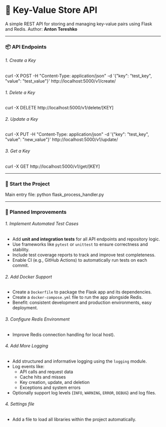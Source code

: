 
# 🔐 Key-Value Store API

A simple REST API for storing and managing key-value pairs using Flask and Redis.
Author: **Anton Tereshko**

---

### 📦 API Endpoints

###### 1. Create a Key
curl -X POST -H "Content-Type: application/json"
-d '{"key": "test_key", "value": "test_value"}'
http://localhost:5000/v1/create/

###### 1. Delete a Key
curl -X DELETE http://localhost:5000/v1/delete/[KEY]

###### 2. Update a Key
curl -X PUT -H "Content-Type: application/json"
-d '{"key": "test_key", "value": "new_value"}'
http://localhost:5000/v1/update/

###### 3. Get a Key
curl -X GET http://localhost:5000/v1/get/[KEY]

---

### 🚀 Start the Project

Main entry file:
python flask_process_handler.py

---

### 🔧 Planned Improvements

###### 1. Implement Automated Test Cases

* Add **unit and integration tests** for all API endpoints and repository logic.
* Use frameworks like `pytest` or `unittest` to ensure correctness and stability.
* Include test coverage reports to track and improve test completeness.
* Enable CI (e.g., GitHub Actions) to automatically run tests on each commit.

###### 2. Add Docker Support

* Create a `Dockerfile` to package the Flask app and its dependencies.
* Create a `docker-compose.yml` file to run the app alongside Redis.
* Benefit: consistent development and production environments, easy deployment.

###### 3. Configure Redis Environment

* Improve Redis connection handling for local host).

###### 4. Add More Logging

* Add structured and informative logging using the `logging` module.
* Log events like:
  * API calls and request data
  * Cache hits and misses
  * Key creation, update, and deletion
  * Exceptions and system errors
* Optionally support log levels (`INFO`, `WARNING`, `ERROR`, `DEBUG`) and log files.

###### 4. Settings file

* Add a file to load all libraries within the project automatically.
